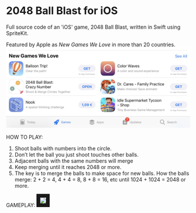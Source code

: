 # 2048 Ball Blast for iOS
Full source code of an 'iOS' game, 2048 Ball Blast, written in Swift using SpriteKit.

Featured by Apple as *New Games We Love* in more than 20 countries. 
![GitHub Logo](/Misc/NewGamesWeLove.jpg)


HOW TO PLAY:
1.	Shoot balls with numbers into the circle.
2.	Don’t let the ball you just shoot touches other balls. 
3.	Adjacent balls with the same numbers will merge
4.	Keep merging until it reaches 2048 or more.
5.	The key is to merge the balls to make space for new balls.
How the balls merge:
2 + 2 = 4, 4 + 4 = 8, 8 + 8 = 16, etc until 1024 + 1024 = 2048 or more.


GAMEPLAY:
<a href="https://www.youtube.com/watch?v=TSNTWcIc-Ko" target="_blank"><img src="https://img.youtube.com/vi/TSNTWcIc-Ko/hqdefault.jpg" border="10" /></a>

